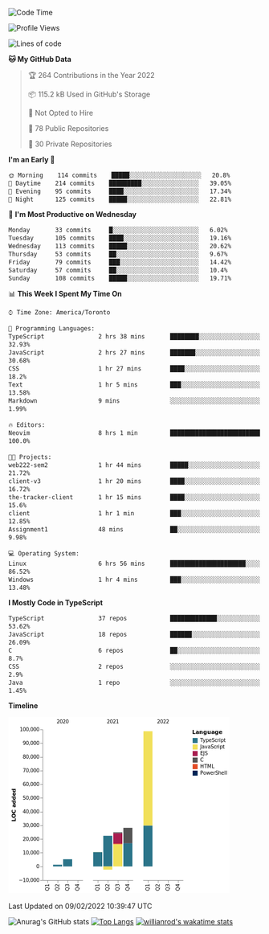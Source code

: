 <!--START_SECTION:waka-->
![Code Time](http://img.shields.io/badge/Code%20Time-144%20hrs%2056%20mins-blue)

![Profile Views](http://img.shields.io/badge/Profile%20Views-30-blue)

![Lines of code](https://img.shields.io/badge/From%20Hello%20World%20I%27ve%20Written-189%20Thousand%20lines%20of%20code-blue)

**🐱 My GitHub Data** 

> 🏆 264 Contributions in the Year 2022
 > 
> 📦 115.2 kB Used in GitHub's Storage 
 > 
> 🚫 Not Opted to Hire
 > 
> 📜 78 Public Repositories 
 > 
> 🔑 30 Private Repositories  
 > 
**I'm an Early 🐤** 

```text
🌞 Morning    114 commits    █████░░░░░░░░░░░░░░░░░░░░   20.8% 
🌆 Daytime    214 commits    █████████░░░░░░░░░░░░░░░░   39.05% 
🌃 Evening    95 commits     ████░░░░░░░░░░░░░░░░░░░░░   17.34% 
🌙 Night      125 commits    █████░░░░░░░░░░░░░░░░░░░░   22.81%

```
📅 **I'm Most Productive on Wednesday** 

```text
Monday       33 commits     █░░░░░░░░░░░░░░░░░░░░░░░░   6.02% 
Tuesday      105 commits    ████░░░░░░░░░░░░░░░░░░░░░   19.16% 
Wednesday    113 commits    █████░░░░░░░░░░░░░░░░░░░░   20.62% 
Thursday     53 commits     ██░░░░░░░░░░░░░░░░░░░░░░░   9.67% 
Friday       79 commits     ███░░░░░░░░░░░░░░░░░░░░░░   14.42% 
Saturday     57 commits     ██░░░░░░░░░░░░░░░░░░░░░░░   10.4% 
Sunday       108 commits    █████░░░░░░░░░░░░░░░░░░░░   19.71%

```


📊 **This Week I Spent My Time On** 

```text
⌚︎ Time Zone: America/Toronto

💬 Programming Languages: 
TypeScript               2 hrs 38 mins       ████████░░░░░░░░░░░░░░░░░   32.93% 
JavaScript               2 hrs 27 mins       ███████░░░░░░░░░░░░░░░░░░   30.68% 
CSS                      1 hr 27 mins        ████░░░░░░░░░░░░░░░░░░░░░   18.2% 
Text                     1 hr 5 mins         ███░░░░░░░░░░░░░░░░░░░░░░   13.58% 
Markdown                 9 mins              ░░░░░░░░░░░░░░░░░░░░░░░░░   1.99%

🔥 Editors: 
Neovim                   8 hrs 1 min         █████████████████████████   100.0%

🐱‍💻 Projects: 
web222-sem2              1 hr 44 mins        █████░░░░░░░░░░░░░░░░░░░░   21.72% 
client-v3                1 hr 20 mins        ████░░░░░░░░░░░░░░░░░░░░░   16.72% 
the-tracker-client       1 hr 15 mins        ████░░░░░░░░░░░░░░░░░░░░░   15.6% 
client                   1 hr 1 min          ███░░░░░░░░░░░░░░░░░░░░░░   12.85% 
Assignment1              48 mins             ██░░░░░░░░░░░░░░░░░░░░░░░   9.98%

💻 Operating System: 
Linux                    6 hrs 56 mins       █████████████████████░░░░   86.52% 
Windows                  1 hr 4 mins         ███░░░░░░░░░░░░░░░░░░░░░░   13.48%

```

**I Mostly Code in TypeScript** 

```text
TypeScript               37 repos            █████████████░░░░░░░░░░░░   53.62% 
JavaScript               18 repos            ██████░░░░░░░░░░░░░░░░░░░   26.09% 
C                        6 repos             ██░░░░░░░░░░░░░░░░░░░░░░░   8.7% 
CSS                      2 repos             ░░░░░░░░░░░░░░░░░░░░░░░░░   2.9% 
Java                     1 repo              ░░░░░░░░░░░░░░░░░░░░░░░░░   1.45%

```


**Timeline**

![Chart not found](https://raw.githubusercontent.com/wise-introvert/wise-introvert/master/charts/bar_graph.png) 


 Last Updated on 09/02/2022 10:39:47 UTC
<!--END_SECTION:waka-->

![Anurag's GitHub stats](https://github-readme-stats.vercel.app/api?username=wise-introvert&count_private=true&show_icons=true)
[![Top Langs](https://github-readme-stats.vercel.app/api/top-langs/?username=wise-introvert&langs_count=10)](https://github.com/anuraghazra/github-readme-stats)
[![willianrod's wakatime stats](https://github-readme-stats.vercel.app/api/wakatime?username=wiseintrovert)](https://github.com/anuraghazra/github-readme-stats)
